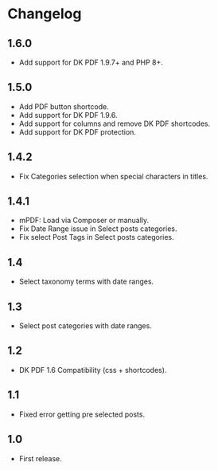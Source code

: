 # Changelog

## 1.6.0
- Add support for DK PDF 1.9.7+ and PHP 8+.

## 1.5.0
- Add PDF button shortcode.
- Add support for DK PDF 1.9.6.
- Add support for columns and remove DK PDF shortcodes. 
- Add support for DK PDF protection.

## 1.4.2
- Fix Categories selection when special characters in titles.

## 1.4.1
- mPDF: Load via Composer or manually.
- Fix Date Range issue in Select posts categories.
- Fix select Post Tags in Select posts categories.

## 1.4
-  Select taxonomy terms with date ranges.

## 1.3
-  Select post categories with date ranges.

## 1.2
- DK PDF 1.6 Compatibility (css + shortcodes).

## 1.1
- Fixed error getting pre selected posts.

## 1.0
- First release.
